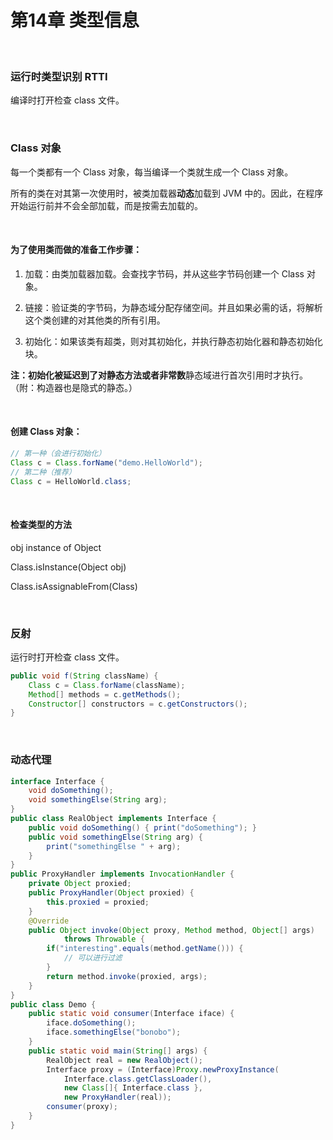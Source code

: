 # 第14章 类型信息

​    

### 运行时类型识别 RTTI

编译时打开检查 class 文件。

​    

### Class 对象

每一个类都有一个 Class 对象，每当编译一个类就生成一个 Class 对象。

所有的类在对其第一次使用时，被类加载器**动态**加载到 JVM 中的。因此，在程序开始运行前并不会全部加载，而是按需去加载的。

​    

#### 为了使用类而做的准备工作步骤：

1. 加载：由类加载器加载。会查找字节码，并从这些字节码创建一个 Class 对象。

2. 链接：验证类的字节码，为静态域分配存储空间。并且如果必需的话，将解析这个类创建的对其他类的所有引用。

3. 初始化：如果该类有超类，则对其初始化，并执行静态初始化器和静态初始化块。


**注：**初始化被延迟到了对静态方法或者**非常数**静态域进行首次引用时才执行。（附：构造器也是隐式的静态。）

​    

#### 创建 Class 对象：

```java
// 第一种（会进行初始化）
Class c = Class.forName("demo.HelloWorld");
// 第二种（推荐）
Class c = HelloWorld.class;
```

​    

#### 检查类型的方法

obj instance of Object

Class.isInstance(Object obj)

Class.isAssignableFrom(Class)

​    

### 反射

运行时打开检查 class 文件。

```java
public void f(String className) {
    Class c = Class.forName(className);
    Method[] methods = c.getMethods();
    Constructor[] constructors = c.getConstructors();
}
```

​    

### 动态代理

```java
interface Interface {
    void doSomething();
    void somethingElse(String arg);
}
public class RealObject implements Interface {
    public void doSomething() { print("doSomething"); }
    public void somethingElse(String arg) {
        print("somethingElse " + arg);
    }
}
public ProxyHandler implements InvocationHandler {
    private Object proxied;
    public ProxyHandler(Object proxied) {
        this.proxied = proxied;
    }
    @Override
    public Object invoke(Object proxy, Method method, Object[] args)
            throws Throwable {
        if("interesting".equals(method.getName())) {
            // 可以进行过滤
        }
	    return method.invoke(proxied, args);
    }
}
public class Demo {
    public static void consumer(Interface iface) {
        iface.doSomething();
        iface.somethingElse("bonobo");
    }
    public static void main(String[] args) {
        RealObject real = new RealObject();
        Interface proxy = (Interface)Proxy.newProxyInstance(
            Interface.class.getClassLoader(),
            new Class[]{ Interface.class },
            new ProxyHandler(real));
        consumer(proxy);
    }
}
```

